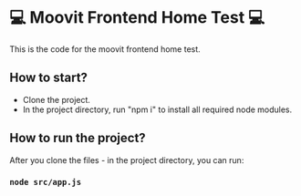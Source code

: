 # :computer: Moovit Frontend Home Test :computer:

This is the code for the moovit frontend home test. <br/>

## How to start?
* Clone the project.
* In the project directory, run "npm i" to install all required node modules.


## How to run the project? 
After you clone the files - in the project directory, you can run:

### `node src/app.js`




